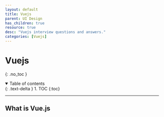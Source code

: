 ```yaml
---
layout: default
title: Vuejs
parent: UI Design
has_children: true
resource: true
desc: "Vuejs interview questions and answers."
categories: [Vuejs]
---
```


# Vuejs
{: .no_toc }

<details open markdown="block">
  <summary>
    Table of contents
  </summary>
  {: .text-delta }
1. TOC
{:toc}
</details>

---

## What is Vue.js

